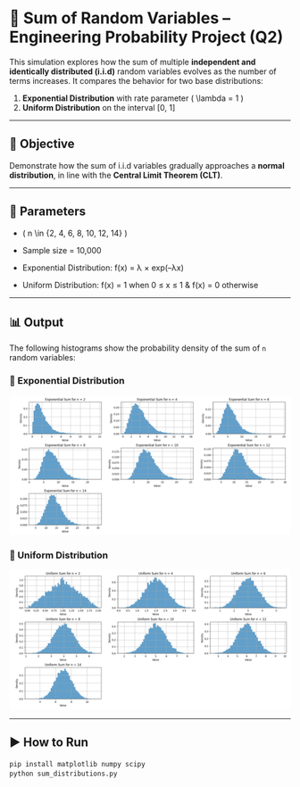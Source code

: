# 🔄 Sum of Random Variables – Engineering Probability Project (Q2)

This simulation explores how the sum of multiple **independent and identically distributed (i.i.d)** random variables evolves as the number of terms increases. It compares the behavior for two base distributions:

1. **Exponential Distribution** with rate parameter \( \lambda = 1 \)
2. **Uniform Distribution** on the interval [0, 1]

---

## 🧠 Objective

Demonstrate how the sum of i.i.d variables gradually approaches a **normal distribution**, in line with the **Central Limit Theorem (CLT)**.

---

## 🧮 Parameters

- \( n \in \{2, 4, 6, 8, 10, 12, 14\} \)
- Sample size = 10,000
- Exponential Distribution:
    f(x) = λ × exp(–λx)

- Uniform Distribution:
    f(x) = 1      when 0 ≤ x ≤ 1  &  f(x) = 0      otherwise

---

## 📊 Output

The following histograms show the probability density of the sum of `n` random variables:

### 🔹 Exponential Distribution
![Exponential Sum](./exponential_sum_distribution.png)

### 🔹 Uniform Distribution
![Uniform Sum](./uniform_sum_distribution.png)

---

## ▶️ How to Run

```bash
pip install matplotlib numpy scipy
python sum_distributions.py
